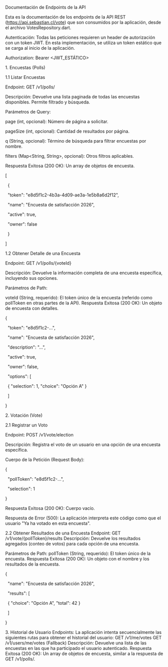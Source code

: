 Documentación de Endpoints de la API



Esta es la documentación de los endpoints de la API REST (https://api.sebastian.cl/vote) que son consumidos por la aplicación, desde el archivo VotesRepository.dart.


Autenticación: Todas las peticiones requieren un header de autorización con un token JWT. En esta implementación, se utiliza un token estático que se carga al inicio de la aplicación.


Authorization: Bearer <JWT\_ESTÁTICO>


1\. Encuestas (Polls)

1.1 Listar Encuestas

Endpoint: GET /v1/polls/

Descripción: Devuelve una lista paginada de todas las encuestas disponibles. Permite filtrado y búsqueda.

Parámetros de Query:

page (int, opcional): Número de página a solicitar.

pageSize (int, opcional): Cantidad de resultados por página.

q (String, opcional): Término de búsqueda para filtrar encuestas por nombre.

filters (Map<String, String>, opcional): Otros filtros aplicables.

Respuesta Exitosa (200 OK): Un array de objetos de encuesta.

\[

  {

    "token": "e8d5f1c2-4b3a-4d09-ae3a-1e5b8a6d2f12",

    "name": "Encuesta de satisfacción 2026",

    "active": true,

    "owner": false

  }

]

1.2 Obtener Detalle de una Encuesta

Endpoint: GET /v1/polls/{voteId}

Descripción: Devuelve la información completa de una encuesta específica, incluyendo sus opciones.


Parámetros de Path:

voteId (String, requerido): El token único de la encuesta (referido como pollToken en otras partes de la API).
Respuesta Exitosa (200 OK): Un objeto de encuesta con detalles.

{

  "token": "e8d5f1c2-...",

  "name": "Encuesta de satisfacción 2026",

  "description": "...",

  "active": true,

  "owner": false,

  "options": \[

    { "selection": 1, "choice": "Opción A" }

  ]

}

2\. Votación (Vote)

2.1 Registrar un Voto

Endpoint: POST /v1/vote/election

Descripción: Registra el voto de un usuario en una opción de una encuesta específica.

Cuerpo de la Petición (Request Body):

{

  "pollToken": "e8d5f1c2-...",

  "selection": 1

}

Respuesta Exitosa (200 OK): Cuerpo vacío.

Respuesta de Error (500): La aplicación interpreta este código como que el usuario "Ya ha votado en esta encuesta".



2.2 Obtener Resultados de una Encuesta
Endpoint: GET /v1/vote/{pollToken}/results
Descripción: Devuelve los resultados agregados (conteo de votos) para cada opción de una encuesta.

Parámetros de Path:
pollToken (String, requerido): El token único de la encuesta.
Respuesta Exitosa (200 OK): Un objeto con el nombre y los resultados de la encuesta.

{

  "name": "Encuesta de satisfacción 2026",

  "results": \[

    { "choice": "Opción A", "total": 42 }

  ]

}

3\. Historial de Usuario
Endpoints: La aplicación intenta secuencialmente las siguientes rutas para obtener el historial del usuario:
GET /v1/me/votes
GET /v1/users/me/votes (Fallback)
Descripción: Devuelve una lista de las encuestas en las que ha participado el usuario autenticado.
Respuesta Exitosa (200 OK): Un array de objetos de encuesta, similar a la respuesta de GET /v1/polls/.

